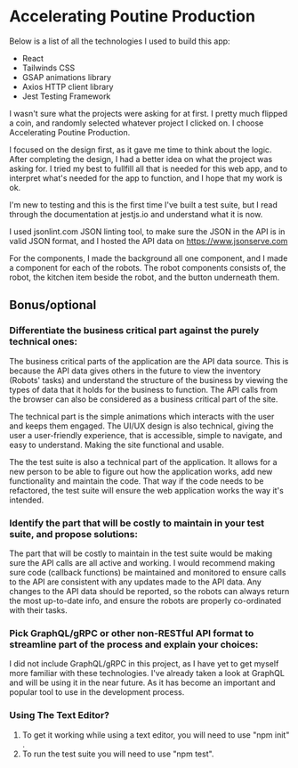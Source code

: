 # Accelerating Poutine Production

Below is a list of all the technologies I used to build this app:

- React
- Tailwinds CSS
- GSAP animations library
- Axios HTTP client library
- Jest Testing Framework

I wasn't sure what the projects were asking for at first. I pretty much flipped a coin, and randomly selected whatever project I clicked on. I choose Accelerating Poutine Production.

I focused on the design first, as it gave me time to think about the logic. After completing the design, I had a better idea on what the project was asking for. I tried my best to fullfill all that is needed for this web app, and to interpret what's needed for the app to function, and I hope that my work is ok.

I'm new to testing and this is the first time I've built a test suite, but I read through the documentation at jestjs.io and understand what it is now.

I used jsonlint.com JSON linting tool, to make sure the JSON in the API is in valid JSON format, and I hosted the API data on https://www.jsonserve.com

For the components, I made the background all one component, and I made a component for each of the robots. The robot components consists of, the robot, the kitchen item beside the robot, and the button underneath them.

## Bonus/optional

### Differentiate the business critical part against the purely technical ones:

The business critical parts of the application are the API data source. This is because the API data gives others in the future to view the inventory (Robots' tasks) and understand the structure of the business by viewing the types of data that it holds for the business to function. The API calls from the browser can also be considered as a business critical part of the site.

The technical part is the simple animations which interacts with the user and keeps them engaged. The UI/UX design is also technical, giving the user a user-friendly experience, that is accessible, simple to navigate, and easy to understand. Making the site functional and usable.

The the test suite is also a technical part of the application. It allows for a new person to be able to figure out how the application works, add new functionality and maintain the code. That way if the code needs to be refactored, the test suite will ensure the web application works the way it's intended.

### Identify the part that will be costly to maintain in your test suite, and propose solutions:

The part that will be costly to maintain in the test suite would be making sure the API calls are all active and working. I would recommend making sure code (callback functions) be maintained and monitored to ensure calls to the API are consistent with any updates made to the API data. Any changes to the API data should be reported, so the robots can always return the most up-to-date info, and ensure the robots are properly co-ordinated with their tasks.

### Pick GraphQL/gRPC or other non-RESTful API format to streamline part of the process and explain your choices:

I did not include GraphQL/gRPC in this project, as I have yet to get myself more familiar with these technologies. I've already taken a look at GraphQL and will be using it in the near future. As it has become an important and popular tool to use in the development process.

### Using The Text Editor?
1. To get it working while using a text editor, you will need to use "npm init" .
2. To run the test suite you will need to use "npm test".
